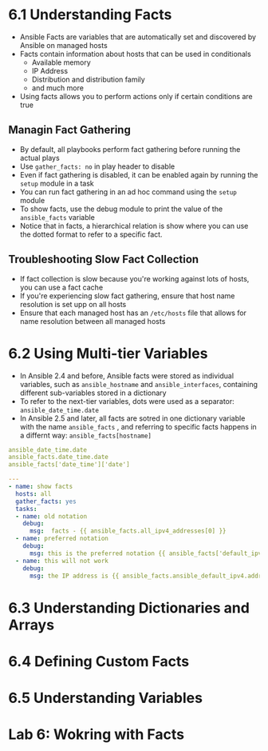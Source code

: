 # 6.1 Understanding Facts
- Ansible Facts are variables that are automatically set and discovered by Ansible on managed hosts
- Facts contain information about hosts that can be used in conditionals
  - Available memory
  - IP Address
  - Distribution and distribution family
  - and much more
- Using facts allows you to perform actions only if certain conditions are true

## Managin Fact Gathering
- By default, all playbooks perform fact gathering before running the actual plays
- Use `gather_facts: no` in play header to disable
- Even if fact gathering is disabled, it can be enabled again by running the `setup` module in a task
- You can run fact gathering in an ad hoc command using the `setup` module
- To show facts, use the debug module to print the value of the `ansible_facts` variable
- Notice that in facts, a hierarchical relation is show where you can use the dotted format to refer to a specific fact.

## Troubleshooting Slow Fact Collection
- If fact collection is slow because you're working against lots of hosts, you can use a fact cache
- If you're experiencing slow fact gathering, ensure that host name resolution is set upp on all hosts
- Ensure that each managed host has an `/etc/hosts` file that allows for name resolution between all managed hosts

# 6.2 Using Multi-tier Variables

- In Ansible 2.4 and before, Ansible facts were stored as individual variables, such as `ansible_hostname` and `ansible_interfaces`, containing different sub-variables stored in a dictionary
- To refer to the next-tier variables, dots were used as a separator: `ansible_date_time.date`
- In Ansible 2.5 and later, all facts are sotred in one dictionary variable with the name `ansible_facts` , and referring to specific facts happens in a differnt way: `ansible_facts[hostname]`

```yaml
ansible_date_time.date
ansible_facts.date_time.date
ansible_facts['date_time']['date']
```

```yaml
---
- name: show facts
  hosts: all
  gather_facts: yes
  tasks:
  - name: old notation
    debug:
      msg:  facts - {{ ansible_facts.all_ipv4_addresses[0] }}
  - name: preferred notation
    debug:
      msg: this is the preferred notation {{ ansible_facts['default_ipv4']['address'] }}
  - name: this will not work
    debug:
      msg: the IP address is {{ ansible_facts.ansible_default_ipv4.address }}
```
# 6.3 Understanding Dictionaries and Arrays
# 6.4 Defining Custom Facts
# 6.5 Understanding Variables
# Lab 6: Wokring with Facts